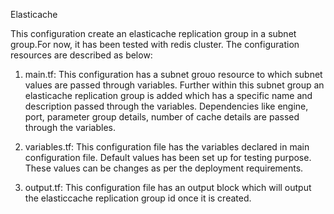 Elasticache

This configuration create an elasticache replication group in a subnet group.For now, it has been tested with redis cluster.
The configuration resources are described as below:

1. main.tf: This configuration has a subnet grouo resource to which subnet values are passed through variables. Further within this subnet group an elasticache replication group is added which has a specific name and description passed through the variables. Dependencies like engine, port, parameter group details, number of cache details are passed through the variables.

2. variables.tf: This configuration file has the variables declared in main configuration file. Default values has been set up for testing purpose. These values can be changes as per the deployment requirements.

3. output.tf: This configuration file has an output block which will output the elasticcache replication group id once it is created.
